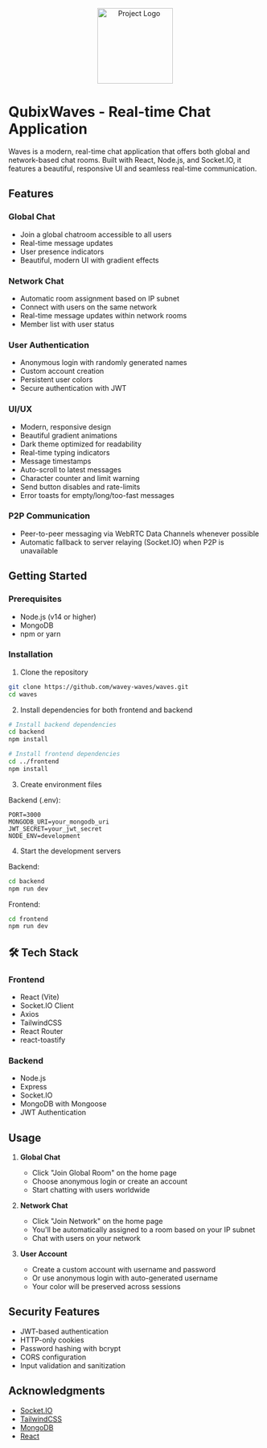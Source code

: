 <p align="center">
  <img src="assets/icon.png" alt="Project Logo" width="150"/>
</p>

# QubixWaves - Real-time Chat Application

Waves is a modern, real-time chat application that offers both global and network-based chat rooms. Built with React, Node.js, and Socket.IO, it features a beautiful, responsive UI and seamless real-time communication.

## Features

### Global Chat
- Join a global chatroom accessible to all users
- Real-time message updates
- User presence indicators
- Beautiful, modern UI with gradient effects

### Network Chat
- Automatic room assignment based on IP subnet
- Connect with users on the same network
- Real-time message updates within network rooms
- Member list with user status

### User Authentication
- Anonymous login with randomly generated names
- Custom account creation
- Persistent user colors
- Secure authentication with JWT

### UI/UX
- Modern, responsive design
- Beautiful gradient animations
- Dark theme optimized for readability
- Real-time typing indicators
- Message timestamps
- Auto-scroll to latest messages
- Character counter and limit warning
- Send button disables and rate-limits
- Error toasts for empty/long/too-fast messages

### P2P Communication
- Peer-to-peer messaging via WebRTC Data Channels whenever possible
- Automatic fallback to server relaying (Socket.IO) when P2P is unavailable

## Getting Started

### Prerequisites
- Node.js (v14 or higher)
- MongoDB
- npm or yarn

### Installation

1. Clone the repository
```bash
git clone https://github.com/wavey-waves/waves.git
cd waves
```

2. Install dependencies for both frontend and backend
```bash
# Install backend dependencies
cd backend
npm install

# Install frontend dependencies
cd ../frontend
npm install
```

3. Create environment files

Backend (.env):
```env
PORT=3000
MONGODB_URI=your_mongodb_uri
JWT_SECRET=your_jwt_secret
NODE_ENV=development
```

4. Start the development servers

Backend:
```bash
cd backend
npm run dev
```

Frontend:
```bash
cd frontend
npm run dev
```

## 🛠️ Tech Stack

### Frontend
- React (Vite)
- Socket.IO Client
- Axios
- TailwindCSS
- React Router
- react-toastify

### Backend
- Node.js
- Express
- Socket.IO
- MongoDB with Mongoose
- JWT Authentication

## Usage

1. **Global Chat**
   - Click "Join Global Room" on the home page
   - Choose anonymous login or create an account
   - Start chatting with users worldwide

2. **Network Chat**
   - Click "Join Network" on the home page
   - You'll be automatically assigned to a room based on your IP subnet
   - Chat with users on your network

3. **User Account**
   - Create a custom account with username and password
   - Or use anonymous login with auto-generated username
   - Your color will be preserved across sessions

## Security Features

- JWT-based authentication
- HTTP-only cookies
- Password hashing with bcrypt
- CORS configuration
- Input validation and sanitization


## Acknowledgments

- [Socket.IO](https://socket.io/)
- [TailwindCSS](https://tailwindcss.com/)
- [MongoDB](https://www.mongodb.com/)
- [React](https://reactjs.org/)
